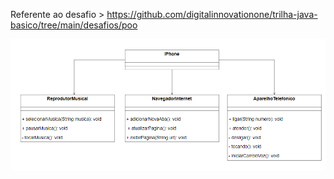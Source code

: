 Referente ao desafio > https://github.com/digitalinnovationone/trilha-java-basico/tree/main/desafios/poo

<img src="/Desafio3/uml/uml.png">
